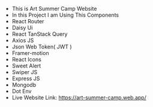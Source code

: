 * This is Art Summer Camp Website 
* In this Project I am Using This Components
* React Router
* Daisy Ui
* React TanStack Query
* Axios JS
* Json Web Token( JWT )
* Framer-motion
* React Icons
* Sweet Alert
* Swiper JS
* Express JS
* Mongodb
* Dot Env
* Live Website Link: https://art-summer-camp.web.app/
